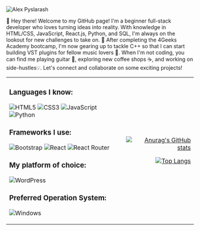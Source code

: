 <img align="center" alt="Alex Pyslarash" src="https://pyslarash.com/wp-content/uploads/2023/02/download.png">

👋 Hey there! Welcome to my GitHub page! I'm a beginner full-stack developer who loves turning ideas into reality. With knowledge in HTML/CSS, JavaScript, React.js, Python, and SQL, I'm always on the lookout for new challenges to take on. 🚀 After completing the 4Geeks Academy bootcamp, I'm now gearing up to tackle C++ so that I can start building VST plugins for fellow music lovers 🎵. When I'm not coding, you can find me playing guitar 🎸, exploring new coffee shops ☕️, and working on side-hustles💡. Let's connect and collaborate on some exciting projects!

<div align="center">
    <table>
     <tr><td>
<h3 align="left">Languages I know:</h3>

![HTML5](https://img.shields.io/badge/html5-%23E34F26.svg?style=for-the-badge&logo=html5&logoColor=white)
![CSS3](https://img.shields.io/badge/css3-%231572B6.svg?style=for-the-badge&logo=css3&logoColor=white)
![JavaScript](https://img.shields.io/badge/javascript-%23323330.svg?style=for-the-badge&logo=javascript&logoColor=%23F7DF1E)
![Python](https://img.shields.io/badge/python-3670A0?style=for-the-badge&logo=python&logoColor=ffdd54)

<h3 align="left">Frameworks I use:</h3>

![Bootstrap](https://img.shields.io/badge/bootstrap-%23563D7C.svg?style=for-the-badge&logo=bootstrap&logoColor=white)
![React](https://img.shields.io/badge/react-%2320232a.svg?style=for-the-badge&logo=react&logoColor=%2361DAFB)
![React Router](https://img.shields.io/badge/React_Router-CA4245?style=for-the-badge&logo=react-router&logoColor=white)

<h3 align="left">My platform of choice:</h3>

![WordPress](https://img.shields.io/badge/WordPress-%23117AC9.svg?style=for-the-badge&logo=WordPress&logoColor=white)

<h3 align="left">Preferred Operation System:</h3>

![Windows](https://img.shields.io/badge/Windows-0078D6?style=for-the-badge&logo=windows&logoColor=white)
       
</td>
<td align="right">

[![Anurag's GitHub stats](https://github-readme-stats.vercel.app/api?username=pyslarash)](https://github.com/pyslarash/github-readme-stats)

[![Top Langs](https://github-readme-stats.vercel.app/api/top-langs/?username=pyslarash)](https://github.com/pyslarash/github-readme-stats)
  
</td>
</tr>
  </table>
  </div>
